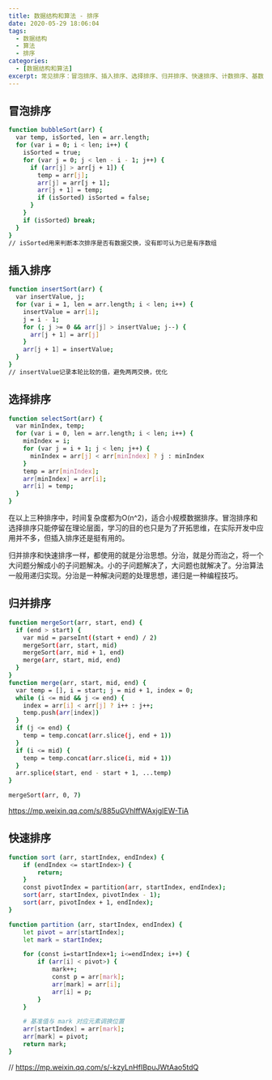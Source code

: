 ```yaml
---
title: 数据结构和算法 - 排序
date: 2020-05-29 18:06:04
tags:
  - 数据结构
  - 算法
  - 排序
categories: 
  - [数据结构和算法]
excerpt: 常见排序：冒泡排序、插入排序、选择排序、归并排序、快速排序、计数排序、基数排序、桶排序。
---
```


## 冒泡排序
```bash
function bubbleSort(arr) {
  var temp, isSorted, len = arr.length;
  for (var i = 0; i < len; i++) {
    isSorted = true;
    for (var j = 0; j < len - i - 1; j++) {
      if (arr[j] > arr[j + 1]) {
        temp = arr[j];
        arr[j] = arr[j + 1];
        arr[j + 1] = temp;
        if (isSorted) isSorted = false;
      }
    }
    if (isSorted) break;
  }
}
// isSorted用来判断本次排序是否有数据交换，没有即可认为已是有序数组
```

## 插入排序
```bash
function insertSort(arr) {
  var insertValue, j;
  for (var i = 1, len = arr.length; i < len; i++) {
    insertValue = arr[i];
    j = i - 1;
    for (; j >= 0 && arr[j] > insertValue; j--) {
      arr[j + 1] = arr[j]
    }
    arr[j + 1] = insertValue;
  }
}
// insertValue记录本轮比较的值，避免两两交换，优化
```

## 选择排序
```bash
function selectSort(arr) {
  var minIndex, temp;
  for (var i = 0, len = arr.length; i < len; i++) {
    minIndex = i;
    for (var j = i + 1; j < len; j++) {
      minIndex = arr[j] < arr[minIndex] ? j : minIndex
    }
    temp = arr[minIndex];
    arr[minIndex] = arr[i];
    arr[i] = temp;
  }
}
```

在以上三种排序中，时间复杂度都为O(n^2)，适合小规模数据排序。冒泡排序和选择排序只能停留在理论层面，学习的目的也只是为了开拓思维，在实际开发中应用并不多，但插入排序还是挺有用的。

归并排序和快速排序一样，都使用的就是分治思想。分治，就是分而治之，将一个大问题分解成小的子问题解决。小的子问题解决了，大问题也就解决了。分治算法一般用递归实现。分治是一种解决问题的处理思想，递归是一种编程技巧。


## 归并排序
```bash
function mergeSort(arr, start, end) {
  if (end > start) {
    var mid = parseInt((start + end) / 2)
    mergeSort(arr, start, mid)
    mergeSort(arr, mid + 1, end)
    merge(arr, start, mid, end)
  }
}
function merge(arr, start, mid, end) {
  var temp = [], i = start; j = mid + 1, index = 0;
  while (i <= mid && j <= end) {
    index = arr[i] < arr[j] ? i++ : j++;
    temp.push(arr[index])
  }
  if (j <= end) {
    temp = temp.concat(arr.slice(j, end + 1))
  }
  if (i <= mid) {
    temp = temp.concat(arr.slice(i, mid + 1))
  }
  arr.splice(start, end - start + 1, ...temp)
}

mergeSort(arr, 0, 7)
```
https://mp.weixin.qq.com/s/885uGVhlffWAxjgIEW-TiA


## 快速排序
```bash
function sort (arr, startIndex, endIndex) {
    if (endIndex <= startIndex>) {
        return;
    }
    const pivotIndex = partition(arr, startIndex, endIndex);
    sort(arr, startIndex, pivotIndex - 1);
    sort(arr, pivotIndex + 1, endIndex);
}

function partition (arr, startIndex, endIndex) {
    let pivot = arr[startIndex];
    let mark = startIndex;

    for (const i=startIndex+1; i<=endIndex; i++) {
        if (arr[i] < pivot>) {
            mark++;
            const p = arr[mark];
            arr[mark] = arr[i];
            arr[i] = p;
        }
    }

    # 基准值与 mark 对应元素调换位置
    arr[startIndex] = arr[mark];
    arr[mark] = pivot;
    return mark;
}
```

// https://mp.weixin.qq.com/s/-kzyLnHfIBpuJWtAao5tdQ